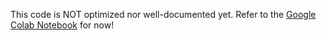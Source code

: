 This code is NOT optimized nor well-documented yet. Refer to the [Google Colab Notebook](https://colab.research.google.com/drive/1-V51Y02s3hzKDs7rHDeL0uhfrovlnt-7) for now! 
